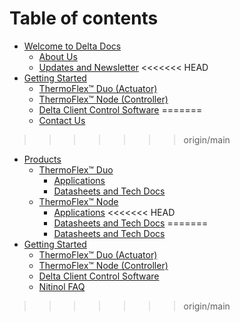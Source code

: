 # Table of contents

* [Welcome to Delta Docs](README.md)
  * [About Us](welcome-the-delta-docs-home/about-us.md)
  * [Updates and Newsletter](welcome-the-delta-docs-home/updates-and-newsletter.md)
<<<<<<< HEAD
* [Getting Started](getting-started/README.md)
  * [ThermoFlex™ Duo (Actuator)](getting-started/thermoflex-duo.md)
  * [ThermoFlex™ Node (Controller)](getting-started/thermoflex-node.md)
  * [Delta Client Control Software](getting-started/delta-client-control-software.md)
=======
  * [Contact Us](welcome-the-delta-docs-home/contact-us.md)
>>>>>>> origin/main
* [Products](products/README.md)
  * [ThermoFlex™ Duo](products/thermoflex-duo/README.md)
    * [Applications](products/thermoflex-duo/applications.md)
    * [Datasheets and Tech Docs](products/thermoflex-duo/datasheets-and-tech-docs.md)
  * [ThermoFlex™ Node](products/thermoflex-node/README.md)
    * [Applications](products/thermoflex-node/applications.md)
<<<<<<< HEAD
    * [Datasheets and Tech Docs](products/thermoflex-node/datasheets-and-tech-docs.md)
=======
    * [Datasheets and Tech Docs](products/thermoflex-node/datasheets-and-tech-docs.md)
* [Getting Started](getting-started/README.md)
  * [ThermoFlex™ Duo (Actuator)](getting-started/thermoflex-duo.md)
  * [ThermoFlex™ Node (Controller)](getting-started/thermoflex-node.md)
  * [Delta Client Control Software](getting-started/delta-client-control-software.md)
  * [Nitinol FAQ](getting-started/nitinol-faq.md)
>>>>>>> origin/main
